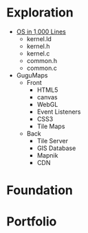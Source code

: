 # Exploration

- [OS in 1,000 Lines](https://operating-system-in-1000-lines.vercel.app/en/)
  - kernel.ld
  - kernel.h
  - kernel.c
  - common.h
  - common.c
- GuguMaps
  - Front
    - HTML5
    - canvas
    - WebGL
    - Event Listeners
    - CSS3
    - Tile Maps
  - Back
    - Tile Server
    - GIS Database
    - Mapnik
    - CDN

# Foundation

# Portfolio
